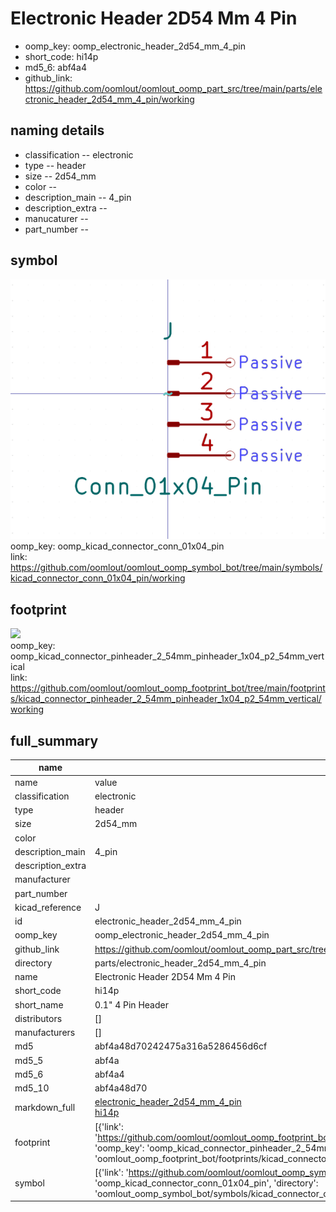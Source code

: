 # Electronic Header 2D54 Mm 4 Pin

  
* oomp_key: oomp_electronic_header_2d54_mm_4_pin 
* short_code: hi14p
* md5_6: abf4a4  
* github_link: https://github.com/oomlout/oomlout_oomp_part_src/tree/main/parts/electronic_header_2d54_mm_4_pin/working  
## naming details
* classification -- electronic
* type -- header
* size -- 2d54_mm
* color -- 
* description_main -- 4_pin
* description_extra -- 
* manucaturer -- 
* part_number -- 



## symbol

![](symbol/0/working/working_600.png)  
oomp_key: oomp_kicad_connector_conn_01x04_pin  
link: https://github.com/oomlout/oomlout_oomp_symbol_bot/tree/main/symbols/kicad_connector_conn_01x04_pin/working  

## footprint

![](footprint/0/working/working_600.png)  
oomp_key: oomp_kicad_connector_pinheader_2_54mm_pinheader_1x04_p2_54mm_vertical  
link: https://github.com/oomlout/oomlout_oomp_footprint_bot/tree/main/footprints/kicad_connector_pinheader_2_54mm_pinheader_1x04_p2_54mm_vertical/working  

## full_summary
| name | value | 
| --- | --- | 
| name | value | 
| classification | electronic | 
| type | header | 
| size | 2d54_mm | 
| color |  | 
| description_main | 4_pin | 
| description_extra |  | 
| manufacturer |  | 
| part_number |  | 
| kicad_reference | J | 
| id | electronic_header_2d54_mm_4_pin | 
| oomp_key | oomp_electronic_header_2d54_mm_4_pin | 
| github_link | https://github.com/oomlout/oomlout_oomp_part_src/tree/main/parts/electronic_header_2d54_mm_4_pin/working | 
| directory | parts/electronic_header_2d54_mm_4_pin | 
| name | Electronic Header 2D54 Mm 4 Pin | 
| short_code | hi14p | 
| short_name | 0.1" 4 Pin Header | 
| distributors | [] | 
| manufacturers | [] | 
| md5 | abf4a48d70242475a316a5286456d6cf | 
| md5_5 | abf4a | 
| md5_6 | abf4a4 | 
| md5_10 | abf4a48d70 | 
| markdown_full | [electronic_header_2d54_mm_4_pin](https://github.com/oomlout/oomlout_oomp_part_src/tree/main/parts/electronic_header_2d54_mm_4_pin/working)<br>[hi14p](https://github.com/oomlout/oomlout_oomp_part_src/tree/main/parts/electronic_header_2d54_mm_4_pin/working)<br> | 
| footprint | [{'link': 'https://github.com/oomlout/oomlout_oomp_footprint_bot/tree/main/foootprntss/kicad_connector_pinheader_2_54mm_pinheader_1x04_p2_54mm_vertical', 'oomp_key': 'oomp_kicad_connector_pinheader_2_54mm_pinheader_1x04_p2_54mm_vertical', 'directory': 'oomlout_oomp_footprint_bot/footprints/kicad_connector_pinheader_2_54mm_pinheader_1x04_p2_54mm_vertical//working/working.kicad_mod'}] | 
| symbol | [{'link': 'https://github.com/oomlout/oomlout_oomp_symbol_bot/tree/main/symbols/kicad_connector_conn_01x04_pin', 'oomp_key': 'oomp_kicad_connector_conn_01x04_pin', 'directory': 'oomlout_oomp_symbol_bot/symbols/kicad_connector_conn_01x04_pin//working/working.kicad_sym'}] | 
